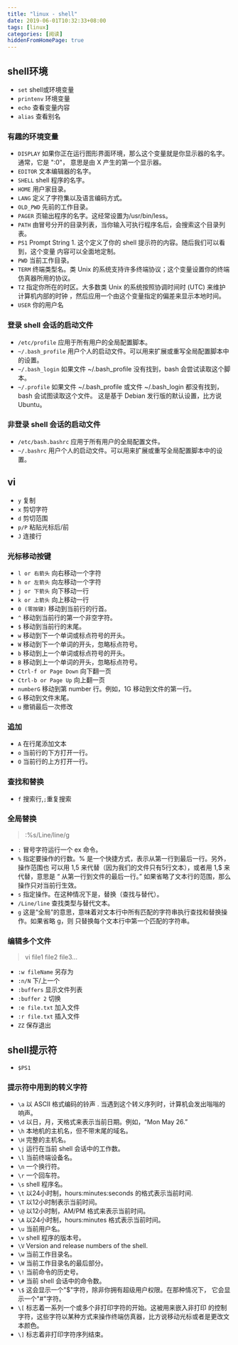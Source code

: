 ```yaml
---
title: "linux - shell"
date: 2019-06-01T10:32:33+08:00
tags: [linux]
categories: [阅读]
hiddenFromHomePage: true
---
```


## shell环境
- `set` shell或环境变量
- `printenv` 环境变量
- `echo` 查看变量内容
- `alias` 查看别名

### 有趣的环境变量
- `DISPLAY` 如果你正在运行图形界面环境，那么这个变量就是你显示器的名字。通常，它是 ":0"， 意思是由 X 产生的第一个显示器。
- `EDITOR` 文本编辑器的名字。
- `SHELL` shell 程序的名字。
- `HOME` 用户家目录。
- `LANG` 定义了字符集以及语言编码方式。
- `OLD_PWD` 先前的工作目录。
- `PAGER` 页输出程序的名字。这经常设置为/usr/bin/less。
- `PATH` 由冒号分开的目录列表，当你输入可执行程序名后，会搜索这个目录列表。
- `PS1` Prompt String 1. 这个定义了你的 shell 提示符的内容。随后我们可以看到，这个变量 内容可以全面地定制。
- `PWD` 当前工作目录。
- `TERM` 终端类型名。类 Unix 的系统支持许多终端协议；这个变量设置你的终端仿真器所用的协议。
- `TZ` 指定你所在的时区。大多数类 Unix 的系统按照协调时间时 (UTC) 来维护计算机内部的时钟 ，然后应用一个由这个变量指定的偏差来显示本地时间。
- `USER` 你的用户名

### 登录 shell 会话的启动文件
- `/etc/profile` 应用于所有用户的全局配置脚本。
- `~/.bash_profile` 用户个人的启动文件。可以用来扩展或重写全局配置脚本中的设置。
- `~/.bash_login` 如果文件 ~/.bash_profile 没有找到，bash 会尝试读取这个脚本。
- `~/.profile` 如果文件 ~/.bash_profile 或文件 ~/.bash_login 都没有找到，bash 会试图读取这个文件。 这是基于 Debian 发行版的默认设置，比方说 Ubuntu。

### 非登录 shell 会话的启动文件
- `/etc/bash.bashrc` 应用于所有用户的全局配置文件。
- `~/.bashrc` 用户个人的启动文件。可以用来扩展或重写全局配置脚本中的设置。

## vi
- `y` 复制
- `x` 剪切字符
- `d` 剪切范围
- `p/P` 粘贴光标后/前
- `J` 连接行

### 光标移动按键
- `l or 右箭头`	向右移动一个字符
- `h or 左箭头`	向左移动一个字符
- `j or 下箭头`	向下移动一行
- `k or 上箭头`	向上移动一行
- `0 (零按键)`	移动到当前行的行首。
- `^`	移动到当前行的第一个非空字符。
- `$`	移动到当前行的末尾。
- `w`	移动到下一个单词或标点符号的开头。
- `W`	移动到下一个单词的开头，忽略标点符号。
- `b`	移动到上一个单词或标点符号的开头。
- `B`	移动到上一个单词的开头，忽略标点符号。
- `Ctrl-f or Page Down`	向下翻一页
- `Ctrl-b or Page Up`	向上翻一页
- `numberG`	移动到第 number 行。例如，1G 移动到文件的第一行。
- `G` 移动到文件末尾。
- `u` 撤销最后一次修改

### 追加
- `A` 在行尾添加文本
- `o` 当前行的下方打开一行。
- `O` 当前行的上方打开一行。

### 查找和替换
- `f` 搜索行,`;`重复搜索

### 全局替换
>:%s/Line/line/g
- `:`	冒号字符运行一个 ex 命令。
- `%`	指定要操作的行数。% 是一个快捷方式，表示从第一行到最后一行。另外，操作范围也 可以用 1,5 来代替（因为我们的文件只有5行文本），或者用 1,$ 来代替，意思是 “ 从第一行到文件的最后一行。” 如果省略了文本行的范围，那么操作只对当前行生效。
- `s`	指定操作。在这种情况下是，替换（查找与替代）。
- `/Line/line`	查找类型与替代文本。
- `g`	这是“全局”的意思，意味着对文本行中所有匹配的字符串执行查找和替换操作。如果省略 g，则 只替换每个文本行中第一个匹配的字符串。

### 编辑多个文件
>vi file1 file2 file3...
- `:w fileName` 另存为
- `:n/N` 下/上一个
- `:buffers` 显示文件列表
- `:buffer 2` 切换
- `:e file.txt` 加入文件
- `:r file.txt` 插入文件
- `ZZ` 保存退出

## shell提示符
- `$PS1`
### 提示符中用到的转义字符
- `\a`	以 ASCII 格式编码的铃声 . 当遇到这个转义序列时，计算机会发出嗡嗡的响声。
- `\d`	以日，月，天格式来表示当前日期。例如，“Mon May 26.”
- `\h`	本地机的主机名，但不带末尾的域名。
- `\H`	完整的主机名。
- `\j`	运行在当前 shell 会话中的工作数。
- `\l`	当前终端设备名。
- `\n`	一个换行符。
- `\r`	一个回车符。
- `\s`	shell 程序名。
- `\t`	以24小时制，hours:minutes:seconds 的格式表示当前时间.
- `\T`	以12小时制表示当前时间。
- `\@`	以12小时制，AM/PM 格式来表示当前时间。
- `\A`	以24小时制，hours:minutes 格式表示当前时间。
- `\u`	当前用户名。
- `\v`	shell 程序的版本号。
- `\V`	Version and release numbers of the shell.
- `\w`	当前工作目录名。
- `\W`	当前工作目录名的最后部分。
- `\!`	当前命令的历史号。
- `\#`	当前 shell 会话中的命令数。
- `\$`	这会显示一个"$"字符，除非你拥有超级用户权限。在那种情况下， 它会显示一个"#"字符。
- `\[`	标志着一系列一个或多个非打印字符的开始。这被用来嵌入非打印 的控制字符，这些字符以某种方式来操作终端仿真器，比方说移动光标或者是更改文本颜色。
- `\]`	标志着非打印字符序列结束。